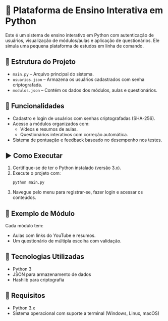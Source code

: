 # 📘 Plataforma de Ensino Interativa em Python

Este é um sistema de ensino interativo em Python com autenticação de usuários, visualização de módulos/aulas e aplicação de questionários. Ele simula uma pequena plataforma de estudos em linha de comando.

## 📂 Estrutura do Projeto

- `main.py` – Arquivo principal do sistema.
- `usuarios.json` – Armazena os usuários cadastrados com senha criptografada.
- `modulos.json` – Contém os dados dos módulos, aulas e questionários.

## 🔐 Funcionalidades

- Cadastro e login de usuários com senhas criptografadas (SHA-256).
- Acesso a módulos organizados com:
  - Vídeos e resumos de aulas.
  - Questionários interativos com correção automática.
- Sistema de pontuação e feedback baseado no desempenho nos testes.

## ▶️ Como Executar

1. Certifique-se de ter o Python instalado (versão 3.x).
2. Execute o projeto com:
   ```bash
   python main.py
   ```
3. Navegue pelo menu para registrar-se, fazer login e acessar os conteúdos.

## 📁 Exemplo de Módulo

Cada módulo tem:
- Aulas com links do YouTube e resumos.
- Um questionário de múltipla escolha com validação.

## 🧠 Tecnologias Utilizadas

- Python 3
- JSON para armazenamento de dados
- Hashlib para criptografia

## 📌 Requisitos

- Python 3.x
- Sistema operacional com suporte a terminal (Windows, Linux, macOS)